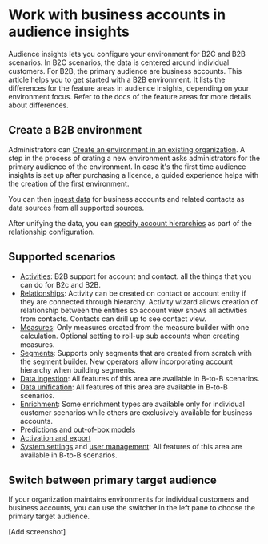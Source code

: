 # Work with business accounts in audience insights

Audience insights lets you configure your environment for B2C and B2B scenarios. In B2C scenarios, the data is centered around individual customers. For B2B, the primary audience are business accounts. This article helps you to get started with a B2B environment. It lists the differences for the feature areas in audience insights, depending on your environment focus. Refer to the docs of the feature areas for more details about differences. 

## Create a B2B environment

Administrators can [Create an environment in an existing organization](get-started-paid.md#create-an-environment-in-an-existing-organization). A step in the process of crating a new environment asks administrators for the primary audience of the environment. In case it's the first time audience insights is set up after purchasing a licence, a guided experience helps with the creation of the first environment.

You can then [ingest data](data-sources.md) for business accounts and related contacts as data sources from all supported sources.

After unifying the data, you can [specify account hierarchies](relationships.md#set-up-account-hierarchies) as part of the relationship configuration.

## Supported scenarios

- [Activities](activities.md): B2B support for account and contact. all the things that you can do for B2c and B2B.
- [Relationships](relationships.md): Activity can be created on contact or account entity if they are connected through hierarchy. Activity wizard allows creation of relationship between the entities so account view shows all activities from contacts. Contacts can drill up to see contact view. 
- [Measures](measures.md): Only measures created from the measure builder with one calculation. Optional setting to roll-up sub accounts when creating measures.
- [Segments](segments.md): Supports only segments that are created from scratch with the segment builder. New operators allow incorporating account hierarchy when building segments.
- [Data ingestion](data-sources.md): All features of this area are available in B-to-B scenarios.
- [Data unification](data-unification.md): All features of this area are available in B-to-B scenarios.
- [Enrichment](enrichment-hub.md): Some enrichment types are available only for individual customer scenarios while others are exclusively available for business accounts.
- [Predictions and out-of-box models](predictions-overview.md)
- [Activation and export](export-destinations.md)
- [System settings](system.md) and [user management](permissions.md): All features of this area are available in B-to-B scenarios.

## Switch between primary target audience

If your organization maintains environments for individual customers and business accounts, you can use the switcher in the left pane to choose the primary target audience.

[Add screenshot]
